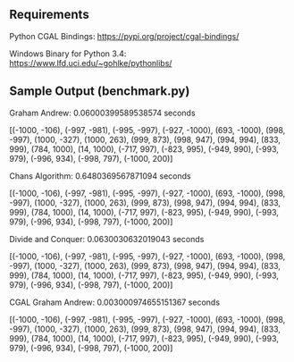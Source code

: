 ## Requirements
Python CGAL Bindings: https://pypi.org/project/cgal-bindings/

Windows Binary for Python 3.4: https://www.lfd.uci.edu/~gohlke/pythonlibs/

## Sample Output (benchmark.py)

Graham Andrew: 0.06000399589538574 seconds

[(-1000, -106), (-997, -981), (-995, -997), (-927, -1000), (693, -1000), (998, -997), (1000, -327), (1000, 263), (999, 873), (998, 947), (994, 994), (833, 999), (784, 1000), (14, 1000), (-717, 997),
(-823, 995), (-949, 990), (-993, 979), (-996, 934), (-998, 797), (-1000, 200)]

Chans Algorithm: 0.6480369567871094 seconds

[(-1000, -106), (-997, -981), (-995, -997), (-927, -1000), (693, -1000), (998, -997), (1000, -327), (1000, 263), (999, 873), (998, 947), (994, 994), (833, 999), (784, 1000), (14, 1000), (-717, 997),
(-823, 995), (-949, 990), (-993, 979), (-996, 934), (-998, 797), (-1000, 200)]


Divide and Conquer: 0.0630030632019043 seconds

[(-1000, -106), (-997, -981), (-995, -997), (-927, -1000), (693, -1000), (998, -997), (1000, -327), (1000, 263), (999, 873), (998, 947), (994, 994), (833, 999), (784, 1000), (14, 1000), (-717, 997),
(-823, 995), (-949, 990), (-993, 979), (-996, 934), (-998, 797), (-1000, 200)]

CGAL Graham Andrew: 0.003000974655151367 seconds

[(-1000, -106), (-997, -981), (-995, -997), (-927, -1000), (693, -1000), (998, -997), (1000, -327), (1000, 263), (999, 873), (998, 947), (994, 994), (833, 999), (784, 1000), (14, 1000), (-717, 997),
(-823, 995), (-949, 990), (-993, 979), (-996, 934), (-998, 797), (-1000, 200)]

